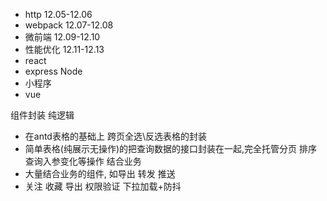 - http 12.05-12.06
- webpack 12.07-12.08
- 微前端 12.09-12.10
- 性能优化 12.11-12.13
- react
- express Node
- 小程序
- vue

组件封装
纯逻辑
- 在antd表格的基础上 跨页全选\反选表格的封装
- 简单表格(纯展示无操作)的把查询数据的接口封装在一起,完全托管分页 排序 查询入参变化等操作
结合业务
- 大量结合业务的组件, 如导出 转发 推送
- 关注 收藏 导出 权限验证 下拉加载+防抖